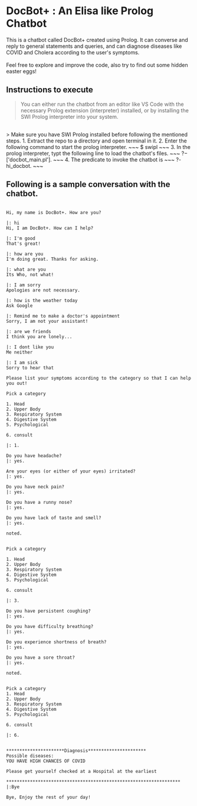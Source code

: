 # DocBot+ : An Elisa like Prolog Chatbot
This is a chatbot called DocBot+ created using Prolog. It can converse and reply to general statements and queries, and can diagnose diseases like COVID and Cholera according to the user's symptoms.
<br>
<br>
Feel free to explore and improve the code, also try to find out some hidden easter eggs!
<br>
## Instructions to execute
>You can either run the chatbot from an editor like VS Code with the necessary Prolog extension (interpreter) installed, or by installing the SWI Prolog interpreter into your system. 
<br>
> Make sure you have SWI Prolog installed before following the mentioned steps.
1. Extract the repo to a directory and open terminal in it.
2. Enter the following command to start the prolog interpreter.
~~~
$ swipl
~~~
3. In the prolog interpreter, typt the following line to load the chatbot's files.
~~~
?− ['docbot_main.pl'].
~~~
4. The predicate to invoke the chatbot is
~~~
?- hi_docbot.
~~~

## Following is a sample conversation with the chatbot.
~~~

Hi, my name is DocBot+. How are you?

|: hi
Hi, I am DocBot+. How can I help?

|: I'm good
That's great!

|: how are you
I'm doing great. Thanks for asking.

|: what are you
Its Who, not what!

|: I am sorry
Apologies are not necessary.

|: how is the weather today
Ask Google

|: Remind me to make a doctor's appointment
Sorry, I am not your assistant!

|: are we friends
I think you are lonely...

|: I dont like you
Me neither

|: I am sick
Sorry to hear that

Please list your symptoms according to the category so that I can help you out!

Pick a category

1. Head
2. Upper Body
3. Respiratory System
4. Digestive System
5. Psychological

6. consult

|: 1.

Do you have headache?
|: yes.

Are your eyes (or either of your eyes) irritated?
|: yes.

Do you have neck pain?
|: yes.

Do you have a runny nose?
|: yes.

Do you have lack of taste and smell?
|: yes.

noted.


Pick a category

1. Head
2. Upper Body
3. Respiratory System
4. Digestive System
5. Psychological

6. consult

|: 3.

Do you have persistent coughing?
|: yes.

Do you have difficulty breathing?
|: yes.

Do you experience shortness of breath?
|: yes.

Do you have a sore throat?
|: yes.

noted.


Pick a category
1. Head
2. Upper Body
3. Respiratory System
4. Digestive System
5. Psychological

6. consult

|: 6.


**********************Diagnosis**********************
Possible diseases:
YOU HAVE HIGH CHANCES OF COVID

Please get yourself checked at a Hospital at the earliest

******************************************************************
|:Bye

Bye, Enjoy the rest of your day!


~~~

